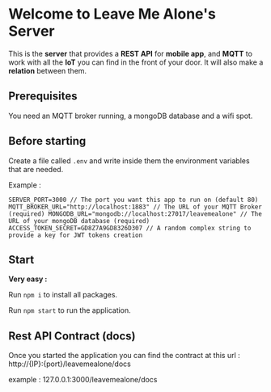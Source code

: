 # Welcome to Leave Me Alone's Server

This is the **server** that provides a **REST API** for **mobile app**, and **MQTT** to work with all the **IoT** you can find in the front of your door. It will also make a **relation** between them.

## Prerequisites

You need an MQTT broker running, a mongoDB database and a wifi spot.

## Before starting

Create a file called `.env` and write inside them the environment variables that are needed.

Example :

`
SERVER_PORT=3000 // The port you want this app to run on (default 80)
MQTT_BROKER_URL="http://localhost:1883" // The URL of your MQTT Broker (required)
MONGODB_URL="mongodb://localhost:27017/leavemealone" // The URL of your mongoDB database (required)
ACCESS_TOKEN_SECRET=GD8Z7A9GD8326D307 // A random complex string to provide a key for JWT tokens creation
`

## Start

**Very easy :**

Run `npm i` to install all packages.

Run `npm start` to run the application.

## Rest API Contract (docs)

Once you started the application you can find the contract at this url : http://{IP}:{port}/leavemealone/docs

example : 127.0.0.1:3000/leavemealone/docs